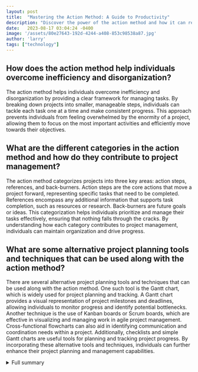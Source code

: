 ```yaml
---
layout: post
title:  "Mastering the Action Method: A Guide to Productivity"
description: "Discover the power of the action method and how it can revolutionize your approach to task organization. Learn how to break down projects into actionable steps, prioritize tasks effectively, and achieve your goals with ease."
date:   2023-08-17 03:04:24 -0400
image: '/assets/80e27643-192d-4244-a408-853c98538a87.jpg'
author: 'larry'
tags: ["technology"]
---
```


## How does the action method help individuals overcome inefficiency and disorganization?
The action method helps individuals overcome inefficiency and disorganization by providing a clear framework for managing tasks. By breaking down projects into smaller, manageable steps, individuals can tackle each task one at a time and make consistent progress. This approach prevents individuals from feeling overwhelmed by the enormity of a project, allowing them to focus on the most important activities and efficiently move towards their objectives.

## What are the different categories in the action method and how do they contribute to project management?
The action method categorizes projects into three key areas: action steps, references, and back-burners. Action steps are the core actions that move a project forward, representing specific tasks that need to be completed. References encompass any additional information that supports task completion, such as resources or research. Back-burners are future goals or ideas. This categorization helps individuals prioritize and manage their tasks effectively, ensuring that nothing falls through the cracks. By understanding how each category contributes to project management, individuals can maintain organization and drive progress.

## What are some alternative project planning tools and techniques that can be used along with the action method?
There are several alternative project planning tools and techniques that can be used along with the action method. One such tool is the Gantt chart, which is widely used for project planning and tracking. A Gantt chart provides a visual representation of project milestones and deadlines, allowing individuals to monitor progress and identify potential bottlenecks. Another technique is the use of Kanban boards or Scrum boards, which are effective in visualizing and managing work in agile project management. Cross-functional flowcharts can also aid in identifying communication and coordination needs within a project. Additionally, checklists and simple Gantt charts are useful tools for planning and tracking project progress. By incorporating these alternative tools and techniques, individuals can further enhance their project planning and management capabilities.


<details>
        <summary>Full summary</summary>
<p>The action method is a productivity technique that helps individuals organize and structure their tasks in complex projects. It provides a clear framework for managing daily tasks and longer-term goals, ensuring that nothing falls through the cracks.</p>
<p>Instead of feeling overwhelmed by the enormity of a project, the action method encourages you to break it down into smaller, manageable steps. By doing so, you can tackle each task one at a time and make consistent progress towards your ultimate objectives.</p>
<p>Scott Belsky introduced the action method in his book Making Ideas Happen, where he aimed to assist creative professionals in overcoming inefficiency and disorganization. The method categorizes projects into three key areas: action steps, references, and back-burners.</p>
<p>Action steps are the core actions that move a project forward. They represent specific tasks that need to be completed to achieve project milestones. References encompass any additional information that supports task completion, such as resources, research, or guidelines. Back-burners are future goals or ideas that don't require immediate attention but should be kept in mind for future projects or developments.</p>
<p>To implement the action method effectively, you can choose to use either a digital spreadsheet or a physical planner. The goal is to establish a system that works best for you and aids in maintaining organization. By prioritizing tasks and understanding how they align with your larger goals, you can focus on the most important activities and steadily make progress towards your objectives.</p>
<p>In addition to the action method, there are various prioritization techniques that can be used to further enhance productivity. One such technique is the ABC Method, which allows you to prioritize tasks based on their importance and urgency. By categorizing tasks as A, B, or C, you can easily identify which tasks require immediate attention and which can be addressed later. Another effective prioritization method is Forster's Commitment Inventory, which helps evaluate the value and impact of each task on your overall goals.</p>
<p>While the action method provides a solid foundation for task organization, it is beneficial to explore alternative project planning tools and techniques. For project planning and tracking, Gantt charts are widely used, but there are other options available. The project planning timeline, for example, provides a visual representation of project milestones and deadlines. On the other hand, a project network diagram illustrates the relationships between different project tasks and their dependencies. Agile project management tools like Kanban boards and Scrum boards are also effective in visualizing and managing work. Cross-functional flowcharts can aid in identifying communication and coordination needs within a project. Checklists and simple Gantt charts are useful tools for planning and tracking project progress.</p>
<p>To gain a comprehensive understanding of project management techniques, it is helpful to explore additional sources. Project Quality Management: A Guide to Processes and Techniques offers insights into quality planning, quality assurance, and quality control. It also introduces various tools and techniques like affinity diagrams, process decision program charts, and prioritization matrices. Implementing quality management software can significantly contribute to effectively managing project quality.</p>
<p>Finally, let's take a look at real-life examples of successful ERP implementations. Fulton &amp; Roark, a grooming products company, implemented an ERP system to improve inventory tracking and financial data accuracy. As a result, they were able to double their sales without hiring additional employees. N&amp;N Moving Supplies implemented ERP to manage accounting and payroll processes, reducing payroll processing time by 84%. Green Rabbit, a specialized shipping logistics provider, successfully used ERP to deliver orders without delays or errors. The implementation process typically involves installing software, migrating data, and training the finance team. Ultimately, focusing on user experience and having a strong implementation team are key factors for successful ERP implementation.</p>
<p>In conclusion, mastering the action method can greatly enhance your productivity and task organization. By breaking down projects into actionable steps and prioritizing effectively, you can make consistent progress towards your goals. Exploring alternative project planning tools and techniques, as well as learning from real-life case studies, further empowers you to excel in project management. Embrace the action method and revolutionize your approach to task organization today.</p>
</details>
